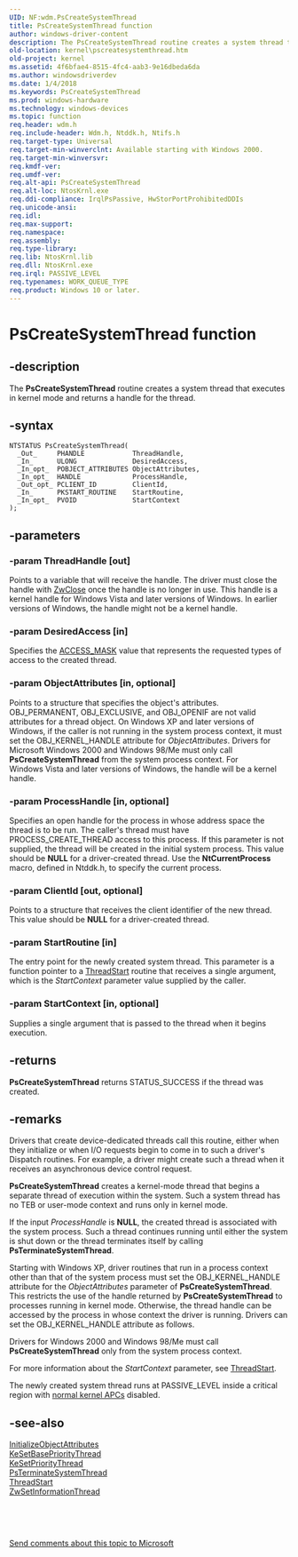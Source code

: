 ```yaml
---
UID: NF:wdm.PsCreateSystemThread
title: PsCreateSystemThread function
author: windows-driver-content
description: The PsCreateSystemThread routine creates a system thread that executes in kernel mode and returns a handle for the thread.
old-location: kernel\pscreatesystemthread.htm
old-project: kernel
ms.assetid: 4f6bfae4-8515-4fc4-aab3-9e16dbeda6da
ms.author: windowsdriverdev
ms.date: 1/4/2018
ms.keywords: PsCreateSystemThread
ms.prod: windows-hardware
ms.technology: windows-devices
ms.topic: function
req.header: wdm.h
req.include-header: Wdm.h, Ntddk.h, Ntifs.h
req.target-type: Universal
req.target-min-winverclnt: Available starting with Windows 2000.
req.target-min-winversvr: 
req.kmdf-ver: 
req.umdf-ver: 
req.alt-api: PsCreateSystemThread
req.alt-loc: NtosKrnl.exe
req.ddi-compliance: IrqlPsPassive, HwStorPortProhibitedDDIs
req.unicode-ansi: 
req.idl: 
req.max-support: 
req.namespace: 
req.assembly: 
req.type-library: 
req.lib: NtosKrnl.lib
req.dll: NtosKrnl.exe
req.irql: PASSIVE_LEVEL
req.typenames: WORK_QUEUE_TYPE
req.product: Windows 10 or later.
---
```


# PsCreateSystemThread function



## -description
The <b>PsCreateSystemThread</b> routine creates a system thread that executes in kernel mode and returns a handle for the thread.



## -syntax

````
NTSTATUS PsCreateSystemThread(
  _Out_     PHANDLE            ThreadHandle,
  _In_      ULONG              DesiredAccess,
  _In_opt_  POBJECT_ATTRIBUTES ObjectAttributes,
  _In_opt_  HANDLE             ProcessHandle,
  _Out_opt_ PCLIENT_ID         ClientId,
  _In_      PKSTART_ROUTINE    StartRoutine,
  _In_opt_  PVOID              StartContext
);
````


## -parameters

### -param ThreadHandle [out]

Points to a variable that will receive the handle. The driver must close the handle with <a href="..\wdm\nf-wdm-zwclose.md">ZwClose</a> once the handle is no longer in use. This handle is a kernel handle for Windows Vista and later versions of Windows. In earlier versions of Windows, the handle might not be a kernel handle.


### -param DesiredAccess [in]

Specifies the <a href="https://msdn.microsoft.com/library/windows/hardware/ff540466">ACCESS_MASK</a> value that represents the requested types of access to the created thread.


### -param ObjectAttributes [in, optional]

Points to a structure that specifies the object's attributes. OBJ_PERMANENT, OBJ_EXCLUSIVE, and OBJ_OPENIF are not valid attributes for a thread object. On Windows XP and later versions of Windows, if the caller is not running in the system process context, it must set the OBJ_KERNEL_HANDLE attribute for <i>ObjectAttributes</i>. Drivers for Microsoft Windows 2000 and Windows 98/Me must only call <b>PsCreateSystemThread</b> from the system process context. For Windows Vista and later versions of Windows, the handle will be a kernel handle.


### -param ProcessHandle [in, optional]

Specifies an open handle for the process in whose address space the thread is to be run. The caller's thread must have PROCESS_CREATE_THREAD access to this process. If this parameter is not supplied, the thread will be created in the initial system process. This value should be <b>NULL</b> for a driver-created thread. Use the <b>NtCurrentProcess</b> macro, defined in Ntddk.h, to specify the current process.


### -param ClientId [out, optional]

Points to a structure that receives the client identifier of the new thread. This value should be <b>NULL</b> for a driver-created thread.


### -param StartRoutine [in]

The entry point for the newly created system thread. This parameter is a function pointer to a <a href="https://msdn.microsoft.com/library/windows/hardware/ff564627">ThreadStart</a> routine that receives a single argument, which is the <i>StartContext</i> parameter value supplied by the caller.


### -param StartContext [in, optional]

Supplies a single argument that is passed to the thread when it begins execution.


## -returns
<b>PsCreateSystemThread</b> returns STATUS_SUCCESS if the thread was created.


## -remarks
Drivers that create device-dedicated threads call this routine, either when they initialize or when I/O requests begin to come in to such a driver's Dispatch routines. For example, a driver might create such a thread when it receives an asynchronous device control request.

<b>PsCreateSystemThread</b> creates a kernel-mode thread that begins a separate thread of execution within the system. Such a system thread has no TEB or user-mode context and runs only in kernel mode.

If the input <i>ProcessHandle</i> is <b>NULL</b>, the created thread is associated with the system process. Such a thread continues running until either the system is shut down or the thread terminates itself by calling <b>PsTerminateSystemThread</b>.

Starting with Windows XP, driver routines that run in a process context other than that of the system process must set the OBJ_KERNEL_HANDLE attribute for the <i>ObjectAttributes</i> parameter of <b>PsCreateSystemThread</b>. This restricts the use of the handle returned by <b>PsCreateSystemThread</b> to processes running in kernel mode. Otherwise, the thread handle can be accessed by the process in whose context the driver is running. Drivers can set the OBJ_KERNEL_HANDLE attribute as follows.

Drivers for Windows 2000 and Windows 98/Me must call <b>PsCreateSystemThread</b> only from the system process context.

For more information about the <i>StartContext</i> parameter, see <a href="https://msdn.microsoft.com/library/windows/hardware/ff564627">ThreadStart</a>.

 The newly created system thread runs at PASSIVE_LEVEL inside a critical region with <a href="https://msdn.microsoft.com/74ed953c-1b2a-40b9-9df3-16869b198b38">normal kernel APCs</a> disabled.


## -see-also
<dl>
<dt>
<a href="..\wudfwdm\nf-wudfwdm-initializeobjectattributes.md">InitializeObjectAttributes</a>
</dt>
<dt>
<a href="..\ntddk\nf-ntddk-kesetbaseprioritythread.md">KeSetBasePriorityThread</a>
</dt>
<dt>
<a href="..\wdm\nf-wdm-kesetprioritythread.md">KeSetPriorityThread</a>
</dt>
<dt>
<a href="..\wdm\nf-wdm-psterminatesystemthread.md">PsTerminateSystemThread</a>
</dt>
<dt>
<a href="https://msdn.microsoft.com/library/windows/hardware/ff564627">ThreadStart</a>
</dt>
<dt>
<a href="..\ntddk\nf-ntddk-zwsetinformationthread.md">ZwSetInformationThread</a>
</dt>
</dl>
 

 

<a href="mailto:wsddocfb@microsoft.com?subject=Documentation%20feedback [kernel\kernel]:%20PsCreateSystemThread routine%20 RELEASE:%20(1/4/2018)&amp;body=%0A%0APRIVACY STATEMENT%0A%0AWe use your feedback to improve the documentation. We don't use your email address for any other purpose, and we'll remove your email address from our system after the issue that you're reporting is fixed. While we're working to fix this issue, we might send you an email message to ask for more info. Later, we might also send you an email message to let you know that we've addressed your feedback.%0A%0AFor more info about Microsoft's privacy policy, see http://privacy.microsoft.com/en-us/default.aspx." title="Send comments about this topic to Microsoft">Send comments about this topic to Microsoft</a>

